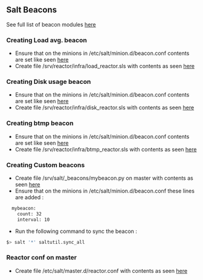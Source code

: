 ## Salt Beacons
See full list of beacon modules [here](https://docs.saltstack.com/en/latest/ref/beacons/all/index.html#all-salt-beacons)    

### Creating Load avg. beacon
- Ensure that on the minions in /etc/salt/minion.d/beacon.conf contents are set like seen [here](https://github.com/nobleprog-salt/salt-apps/blob/master/config/minion/minion.d/beacon.conf)   
- Create file /srv/reactor/infra/load_reactor.sls with contents as seen [here](https://github.com/nobleprog-salt/salt-apps/blob/master/reactor/infra/load_reactor.sls)

### Creating Disk usage beacon
- Ensure that on the minions in /etc/salt/minion.d/beacon.conf contents are set like seen [here](https://github.com/nobleprog-salt/salt-apps/blob/master/config/minion/minion.d/beacon.conf)    
- Create file /srv/reactor/infra/disk_reactor.sls with contents as seen [here](https://github.com/nobleprog-salt/salt-apps/blob/master/reactor/infra/disk_reactor.conf)

### Creating btmp beacon
- Ensure that on the minions in /etc/salt/minion.d/beacon.conf contents are set like seen [here](https://github.com/nobleprog-salt/salt-apps/blob/master/config/minion/minion.d/beacon.conf)   
- Create file /srv/reactor/infra/btmp_reactor.sls with contents as seen [here](https://github.com/nobleprog-salt/salt-apps/blob/master/reactor/infra/btmp_reactor.sls)

### Creating Custom beacons
- Create file /srv/salt/\_beacons/mybeacon.py on master with contents as seen [here](https://github.com/nobleprog-salt/salt-apps/blob/master/salt/_beacons/mybeacon.py)    
- Ensure that on the minions in /etc/salt/minion.d/beacon.conf these lines are added :
```sh
  mybeacon:
    count: 32
    interval: 10
```
- Run the following command to sync the beacon :
```sh
$> salt '*' saltutil.sync_all
```

### Reactor conf on master
- Create file /etc/salt/master.d/reactor.conf with contents as seen [here](https://github.com/nobleprog-salt/salt-apps/blob/master/config/master/master.d/reactor.conf)
